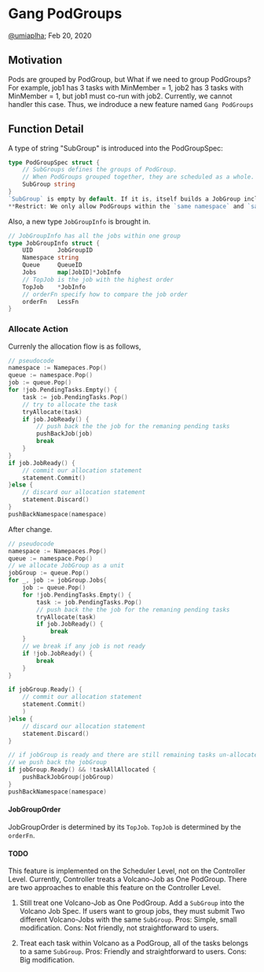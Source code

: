 # Gang PodGroups

[@umiaplha](http://github.com/umialpha); Feb 20, 2020

## Motivation
Pods are grouped by PodGroup, but What if we need to group PodGroups?
For example, job1 has 3 tasks with MinMember = 1, job2 has 3 tasks with MinMember = 1, but job1 must co-run with job2.
Currently, we cannot handler this case.
Thus, we indroduce a new feature named `Gang PodGroups`

## Function Detail
A type of string "SubGroup" is introduced into the PodGroupSpec:
```go
type PodGroupSpec struct {
	// SubGroups defines the groups of PodGroup.
	// When PodGroups grouped together, they are scheduled as a whole.
	SubGroup string
}
`SubGroup` is empty by default. If it is, itself builds a JobGroup including only itself.
**Restrict: We only allow PodGroups within the `same namespace` and `same queue` to make up a JobGroup.

```
Also, a new type `JobGroupInfo` is brought in.
```go
// JobGroupInfo has all the jobs within one group
type JobGroupInfo struct {
	UID       JobGroupID
	Namespace string
	Queue     QueueID
    Jobs      map[JobID]*JobInfo
    // TopJob is the job with the highest order
    TopJob    *JobInfo
    // orderFn specify how to compare the job order
	orderFn   LessFn
}

```
### Allocate Action
Currenly the allocation flow is as follows,
``` go
// pseudocode
namespace := Namepaces.Pop()
queue := namespace.Pop()
job := queue.Pop()
for !job.PendingTasks.Empty() {
    task := job.PendingTasks.Pop()
    // try to allocate the task 
    tryAllocate(task)
    if job.JobReady() {
        // push back the the job for the remaning pending tasks
        pushBackJob(job)
        break
    }
}
if job.JobReady() {
    // commit our allocation statement
    statement.Commit()
}else {
    // discard our allocation statement
    statement.Discard()
}
pushBackNamespace(namespace)
```

After change.
``` go
// pseudocode
namespace := Namepaces.Pop()
queue := namespace.Pop()
// we allocate JobGroup as a unit
jobGroup := queue.Pop()
for _, job := jobGroup.Jobs{    
    job := queue.Pop()
    for !job.PendingTasks.Empty() {
        task := job.PendingTasks.Pop()
        // push back the the job for the remaning pending tasks
        tryAllocate(task)
        if job.JobReady() {
            break
    }
    // we break if any job is not ready
    if !job.JobReady() {
        break
    }
}

if jobGroup.Ready() {
    // commit our allocation statement
    statement.Commit()
    )
}else {
    // discard our allocation statement
    statement.Discard()
}

// if jobGroup is ready and there are still remaining tasks un-allocated
// we push back the jobGroup
if jobGroup.Ready() && !taskAllAllocated {
    pushBackJobGroup(jobGroup)
}
pushBackNamespace(namespace)
```

#### JobGroupOrder
JobGroupOrder is determined by its `TopJob`. `TopJob` is determined by the `orderFn`.


#### TODO
This feature is implemented on the Scheduler Level, not on the Controller Level.
Currently, Controller treats a Volcano-Job as One PodGroup.
There are two approaches to enable this feature on the Controller Level.

1.  Still treat one Volcano-Job as One PodGroup. Add a `SubGroup` into the Volcano Job Spec.
    If users want to group jobs, they must submit Two different Volcano-Jobs with the same `SubGroup`.
    Pros: Simple, small modification.
    Cons: Not friendly, not straightforward to users.

2.  Treat each task within Volcano as a PodGroup, all of the tasks belongs to a same `SubGroup`.
    Pros: Friendly and straightforward to users.
    Cons: Big modification.

